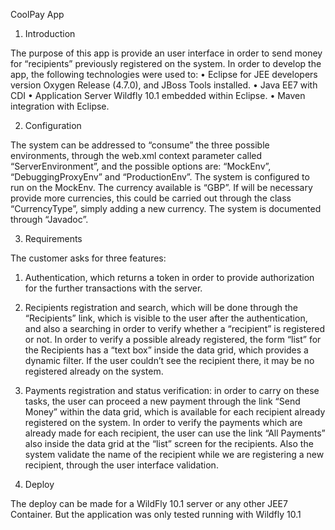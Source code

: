 CoolPay App

1. Introduction

The purpose of this app is provide an user interface in order to send money for “recipients” previously registered on the system.
In order to develop the app, the following technologies were used to:
•	Eclipse for JEE developers version Oxygen Release (4.7.0), and JBoss Tools installed.
•	Java EE7 with CDI
•	Application Server Wildfly 10.1 embedded within Eclipse.
•	Maven integration with Eclipse.

2. Configuration

The system can be addressed to “consume” the three possible environments, through the web.xml context parameter called “ServerEnvironment”, and the possible options are: “MockEnv”, “DebuggingProxyEnv” and “ProductionEnv”.
The system is configured to run on the MockEnv. The currency available is “GBP”. If will be necessary provide more currencies, this could be carried out through the class “CurrencyType”, simply adding a new currency.
The system is documented through “Javadoc”.

3. Requirements

The customer asks for three features:
1.	Authentication, which returns a token in order to provide authorization for the further transactions with the server.
2.	Recipients registration and search, which will be done through the “Recipients” link, which is visible to the user after the authentication, and also a searching in order to verify whether a “recipient” is registered or not. In order to verify a possible already registered, the form “list” for the Recipients has a “text box” inside the data grid, which provides a dynamic filter. If the user couldn’t see the recipient there, it may be no registered already on the system.
3.	Payments registration and status verification: in order to carry on these tasks, the user can proceed a new payment through the link “Send Money” within the data grid, which is available for each recipient already registered on the system. In order to verify the payments which are already made for each recipient, the user can use the link “All Payments” also inside the data grid at the “list” screen for the recipients. Also the system validate the name of the recipient while we are registering a new recipient, through the user interface validation.

4. Deploy

The deploy can be made for a WildFly 10.1 server or any other JEE7 Container. But the application was only tested running with Wildfly 10.1
